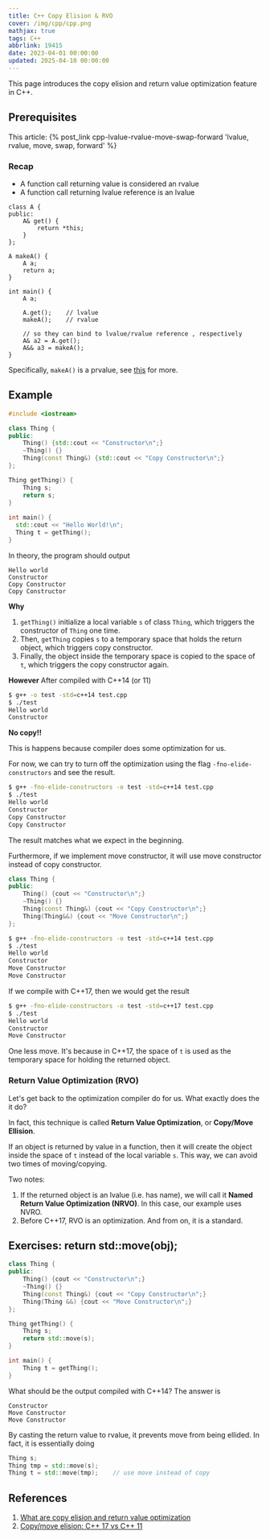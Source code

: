 ```yaml
---
title: C++ Copy Elision & RVO
cover: /img/cpp/cpp.png
mathjax: true
tags: C++
abbrlink: 19415
date: 2023-04-01 00:00:00
updated: 2025-04-10 00:00:00
---
```


This page introduces the copy elision and return value optimization feature in C++.

## Prerequisites
This article: {% post_link cpp-lvalue-rvalue-move-swap-forward 'lvalue, rvalue, move, swap, forward' %}

### Recap
- A function call returning value is considered an rvalue
- A function call returning lvalue reference is an lvalue

```cpp=
class A {
public:
    A& get() {
        return *this;    
    }
};

A makeA() {
    A a;
    return a;
}

int main() {
    A a;
    
    A.get();    // lvalue
    makeA();    // rvalue
    
    // so they can bind to lvalue/rvalue reference , respectively
    A& a2 = A.get();
    A&& a3 = makeA();
}
```

Specifically, `makeA()` is a prvalue, see [this](https://stackoverflow.com/questions/45317763/xvalues-vs-prvalues-what-does-identity-property-add) for more.

## Example
```cpp
#include <iostream>

class Thing {
public:
    Thing() {std::cout << "Constructor\n";}
    ~Thing() {}
    Thing(const Thing&) {std::cout << "Copy Constructor\n";}
};

Thing getThing() {
    Thing s;
    return s;
}
 
int main() {
  std::cout << "Hello World!\n";
  Thing t = getThing();
}
```

In theory, the program should output
```
Hello world
Constructor
Copy Constructor
Copy Constructor
```

**Why**
1. `getThing()` initialize a local variable `s` of class `Thing`, which triggers the constructor of `Thing` one time. 
2. Then, `getThing` copies `s` to a temporary space that holds the return object, which triggers copy constructor. 
3. Finally, the object inside the temporary space is copied to the space of `t`, which triggers the copy constructor again.

**However**
After compiled with C++14 (or 11)
```bash
$ g++ -o test -std=c++14 test.cpp
$ ./test
Hello world
Constructor
```

**No copy!!**

This is happens because compiler does some optimization for us.

For now, we can try to turn off the optimization using the flag `-fno-elide-constructors` and see the result.
```bash
$ g++ -fno-elide-constructors -o test -std=c++14 test.cpp
$ ./test
Hello world
Constructor
Copy Constructor
Copy Constructor
```

The result matches what we expect in the beginning.

Furthermore, if we implement move constructor, it will use move constructor instead of copy constructor.
```cpp
class Thing {
public:
    Thing() {cout << "Constructor\n";}
    ~Thing() {}
    Thing(const Thing&) {cout << "Copy Constructor\n";}
    Thing(Thing&&) {cout << "Move Constructor\n";}
};
```
```bash
$ g++ -fno-elide-constructors -o test -std=c++14 test.cpp
$ ./test
Hello world
Constructor
Move Constructor
Move Constructor
```

If we compile with C++17, then we would get the result
```bash
$ g++ -fno-elide-constructors -o test -std=c++17 test.cpp
$ ./test
Hello world
Constructor
Move Constructor
```

One less move. It's because in C++17, the space of `t` is used as the temporary space for holding the returned object.

### Return Value Optimization (RVO)
Let's get back to the optimization compiler do for us. What exactly does the it do? 

In fact, this technique is called **Return Value Optimization**, or **Copy/Move Ellision**. 

If an object is returned by value in a function, then it will create the object inside the space of `t` instead of the local variable `s`. This way, we can avoid two times of moving/copying.

Two notes:
1. If the returned object is an lvalue (i.e. has name), we will call it **Named Return Value Optimization (NRVO)**. In this case, our example uses NVRO.
2. Before C++17, RVO is an optimization. And from on, it is a standard.

## Exercises: return std::move(obj);
```cpp
class Thing {
public:
    Thing() {cout << "Constructor\n";}
    ~Thing() {}
    Thing(const Thing&) {cout << "Copy Constructor\n";}
    Thing(Thing &&) {cout << "Move Constructor\n";}
};

Thing getThing() {
    Thing s;
    return std::move(s);
}

int main() {
    Thing t = getThing();
}
```

What should be the output compiled with C++14?
The answer is 
```
Constructor
Move Constructor
Move Constructor
```
By casting the return value to rvalue, it prevents move from being ellided. In fact, it is essentially doing
```cpp
Thing s;
Thing tmp = std::move(s);    
Thing t = std::move(tmp);    // use move instead of copy
```

## References
1. [What are copy elision and return value optimization](https://stackoverflow.com/questions/12953127/what-are-copy-elision-and-return-value-optimization)
2. [Copy/move elision: C++ 17 vs C++ 11](https://zhuanlan.zhihu.com/p/379566824)